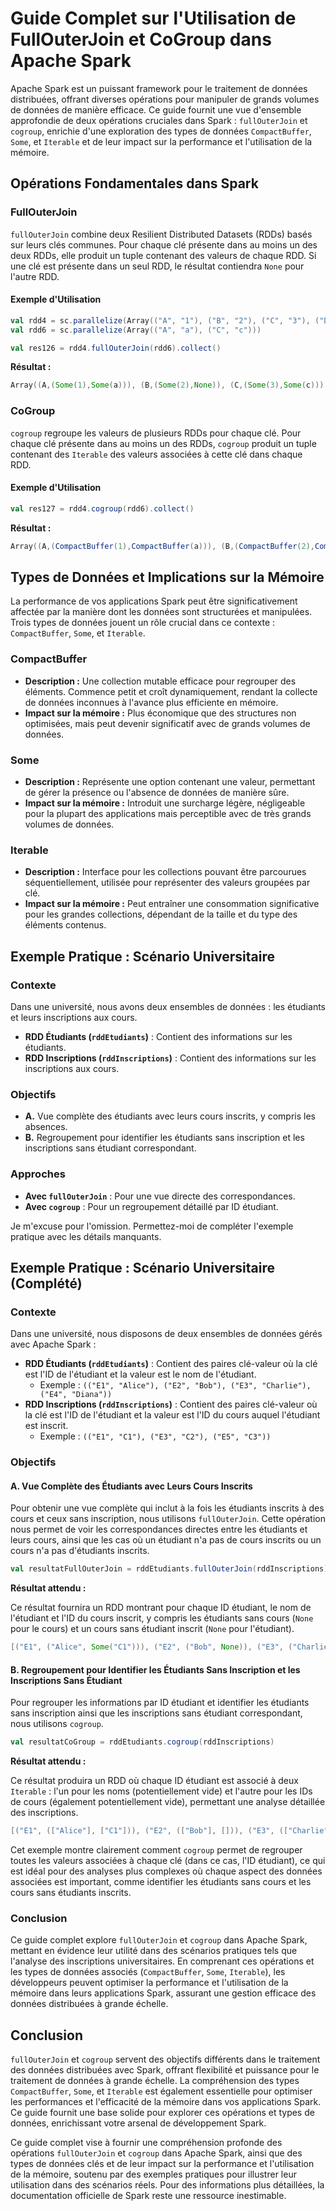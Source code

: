 # Guide Complet sur l'Utilisation de FullOuterJoin et CoGroup dans Apache Spark

Apache Spark est un puissant framework pour le traitement de données distribuées, offrant diverses opérations pour manipuler de grands volumes de données de manière efficace. Ce guide fournit une vue d'ensemble approfondie de deux opérations cruciales dans Spark : `fullOuterJoin` et `cogroup`, enrichie d'une exploration des types de données `CompactBuffer`, `Some`, et `Iterable` et de leur impact sur la performance et l'utilisation de la mémoire.

## Opérations Fondamentales dans Spark

### FullOuterJoin

`fullOuterJoin` combine deux Resilient Distributed Datasets (RDDs) basés sur leurs clés communes. Pour chaque clé présente dans au moins un des deux RDDs, elle produit un tuple contenant des valeurs de chaque RDD. Si une clé est présente dans un seul RDD, le résultat contiendra `None` pour l'autre RDD.

#### Exemple d'Utilisation

```scala
val rdd4 = sc.parallelize(Array(("A", "1"), ("B", "2"), ("C", "3"), ("D", "4")))
val rdd6 = sc.parallelize(Array(("A", "a"), ("C", "c")))

val res126 = rdd4.fullOuterJoin(rdd6).collect()
```

**Résultat :**

```scala
Array((A,(Some(1),Some(a))), (B,(Some(2),None)), (C,(Some(3),Some(c))), (D,(Some(4),None)))
```

### CoGroup

`cogroup` regroupe les valeurs de plusieurs RDDs pour chaque clé. Pour chaque clé présente dans au moins un des RDDs, `cogroup` produit un tuple contenant des `Iterable` des valeurs associées à cette clé dans chaque RDD.

#### Exemple d'Utilisation

```scala
val res127 = rdd4.cogroup(rdd6).collect()
```

**Résultat :**

```scala
Array((A,(CompactBuffer(1),CompactBuffer(a))), (B,(CompactBuffer(2),CompactBuffer())), (C,(CompactBuffer(3),CompactBuffer(c))), (D,(CompactBuffer(4),CompactBuffer())))
```

## Types de Données et Implications sur la Mémoire

La performance de vos applications Spark peut être significativement affectée par la manière dont les données sont structurées et manipulées. Trois types de données jouent un rôle crucial dans ce contexte : `CompactBuffer`, `Some`, et `Iterable`.

### CompactBuffer

- **Description :** Une collection mutable efficace pour regrouper des éléments. Commence petit et croît dynamiquement, rendant la collecte de données inconnues à l'avance plus efficiente en mémoire.
- **Impact sur la mémoire :** Plus économique que des structures non optimisées, mais peut devenir significatif avec de grands volumes de données.

### Some

- **Description :** Représente une option contenant une valeur, permettant de gérer la présence ou l'absence de données de manière sûre.
- **Impact sur la mémoire :** Introduit une surcharge légère, négligeable pour la plupart des applications mais perceptible avec de très grands volumes de données.

### Iterable

- **Description :** Interface pour les collections pouvant être parcourues séquentiellement, utilisée pour représenter des valeurs groupées par clé.
- **Impact sur la mémoire :** Peut entraîner une consommation significative pour les grandes collections, dépendant de la taille et du type des éléments contenus.

## Exemple Pratique : Scénario Universitaire

### Contexte

Dans une université, nous avons deux ensembles de données : les étudiants et leurs inscriptions aux cours.

- **RDD Étudiants (`rddEtudiants`)** : Contient des informations sur les étudiants.
- **RDD Inscriptions (`rddInscriptions`)** : Contient des informations sur les inscriptions aux cours.

### Objectifs

- **A.** Vue complète des étudiants avec leurs cours inscrits, y compris les absences.
- **B.** Regroupement pour identifier les étudiants sans inscription et les inscriptions sans étudiant correspondant.

### Approches

- **Avec `fullOuterJoin`** : Pour une vue directe des correspondances.
- **Avec `cogroup`** : Pour un regroupement détaillé par ID étudiant.

Je m'excuse pour l'omission. Permettez-moi de compléter l'exemple pratique avec les détails manquants.

## Exemple Pratique : Scénario Universitaire (Complété)

### Contexte

Dans une université, nous disposons de deux ensembles de données gérés avec Apache Spark :

- **RDD Étudiants (`rddEtudiants`)** : Contient des paires clé-valeur où la clé est l'ID de l'étudiant et la valeur est le nom de l'étudiant.
    - Exemple : `(("E1", "Alice"), ("E2", "Bob"), ("E3", "Charlie"), ("E4", "Diana"))`
- **RDD Inscriptions (`rddInscriptions`)** : Contient des paires clé-valeur où la clé est l'ID de l'étudiant et la valeur est l'ID du cours auquel l'étudiant est inscrit.
    - Exemple : `(("E1", "C1"), ("E3", "C2"), ("E5", "C3"))`

### Objectifs

#### A. Vue Complète des Étudiants avec Leurs Cours Inscrits

Pour obtenir une vue complète qui inclut à la fois les étudiants inscrits à des cours et ceux sans inscription, nous utilisons `fullOuterJoin`. Cette opération nous permet de voir les correspondances directes entre les étudiants et leurs cours, ainsi que les cas où un étudiant n'a pas de cours inscrits ou un cours n'a pas d'étudiants inscrits.

```scala
val resultatFullOuterJoin = rddEtudiants.fullOuterJoin(rddInscriptions)
```

**Résultat attendu :**

Ce résultat fournira un RDD montrant pour chaque ID étudiant, le nom de l'étudiant et l'ID du cours inscrit, y compris les étudiants sans cours (`None` pour le cours) et un cours sans étudiant inscrit (`None` pour l'étudiant).

```scala
[("E1", ("Alice", Some("C1"))), ("E2", ("Bob", None)), ("E3", ("Charlie", Some("C2"))), ("E4", ("Diana", None)), ("E5", (None, Some("C3")))]
```

#### B. Regroupement pour Identifier les Étudiants Sans Inscription et les Inscriptions Sans Étudiant

Pour regrouper les informations par ID étudiant et identifier les étudiants sans inscription ainsi que les inscriptions sans étudiant correspondant, nous utilisons `cogroup`.

```scala
val resultatCoGroup = rddEtudiants.cogroup(rddInscriptions)
```

**Résultat attendu :**

Ce résultat produira un RDD où chaque ID étudiant est associé à deux `Iterable` : l'un pour les noms (potentiellement vide) et l'autre pour les IDs de cours (également potentiellement vide), permettant une analyse détaillée des inscriptions.

```scala
[("E1", (["Alice"], ["C1"])), ("E2", (["Bob"], [])), ("E3", (["Charlie"], ["C2"])), ("E4", (["Diana"], [])), ("E5", ([], ["C3"]))]
```

Cet exemple montre clairement comment `cogroup` permet de regrouper toutes les valeurs associées à chaque clé (dans ce cas, l'ID étudiant), ce qui est idéal pour des analyses plus complexes où chaque aspect des données associées est important, comme identifier les étudiants sans cours et les cours sans étudiants inscrits.

### Conclusion

Ce guide complet explore `fullOuterJoin` et `cogroup` dans Apache Spark, mettant en évidence leur utilité dans des scénarios pratiques tels que l'analyse des inscriptions universitaires. En comprenant ces opérations et les types de données associés (`CompactBuffer`, `Some`, `Iterable`), les développeurs peuvent optimiser la performance et l'utilisation de la mémoire dans leurs applications Spark, assurant une gestion efficace des données distribuées à grande échelle.




## Conclusion

`fullOuterJoin` et `cogroup` servent des objectifs différents dans le traitement des données distribuées avec Spark, offrant flexibilité et puissance pour le traitement de données à grande échelle. La compréhension des types `CompactBuffer`, `Some`, et `Iterable` est également essentielle pour optimiser les performances et l'efficacité de la mémoire dans vos applications Spark. Ce guide fournit une base solide pour explorer ces opérations et types de données, enrichissant votre arsenal de développement Spark.

Ce guide complet vise à fournir une compréhension profonde des opérations `fullOuterJoin` et `cogroup` dans Apache Spark, ainsi que des types de données clés et de leur impact sur la performance et l'utilisation de la mémoire, soutenu par des exemples pratiques pour illustrer leur utilisation dans des scénarios réels. Pour des informations plus détaillées, la documentation officielle de Spark reste une ressource inestimable.
